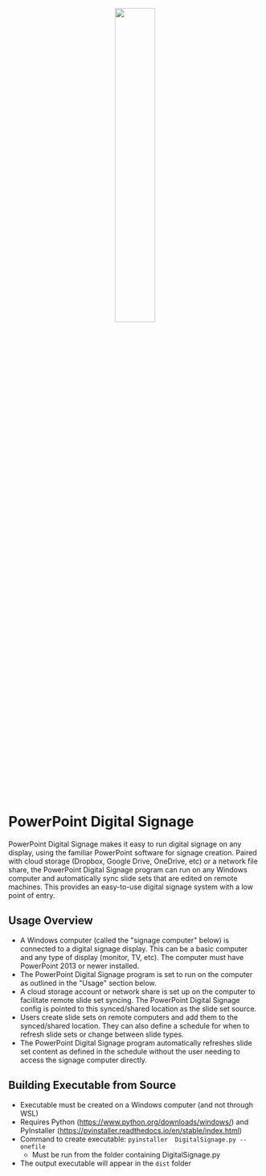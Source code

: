 <p align="center">
<img src="https://zumbro.me/assets/images/PowerPointDigitalSignageLogo.png" width="40%;" style="margin: 0 auto;">
</p>

# PowerPoint Digital Signage

PowerPoint Digital Signage makes it easy to run digital signage on any display, using the familiar PowerPoint software for signage creation. Paired with cloud storage (Dropbox, Google Drive, OneDrive, etc) or a network file share, the PowerPoint Digital Signage program can run on any Windows computer and automatically sync slide sets that are edited on remote machines. This provides an easy-to-use digital signage system with a low point of entry.

## Usage Overview
  - A Windows computer (called the "signage computer" below) is connected to a digital signage display. This can be a basic computer and any type of display (monitor, TV, etc). The computer must have PowerPoint 2013 or newer installed.
  - The PowerPoint Digital Signage program is set to run on the computer as outlined in the "Usage" section below.
  - A cloud storage account or network share is set up on the computer to facilitate remote slide set syncing. The PowerPoint Digital Signage config is pointed to this synced/shared location as the slide set source.
  - Users create slide sets on remote computers and add them to the synced/shared location. They can also define a schedule for when to refresh slide sets or change between slide types.
  - The PowerPoint Digital Signage program automatically refreshes slide set content as defined in the schedule without the user needing to access the signage computer directly.

## Building Executable from Source
- Executable must be created on a Windows computer (and not through WSL)
- Requires Python (https://www.python.org/downloads/windows/) and PyInstaller (https://pyinstaller.readthedocs.io/en/stable/index.html) 
- Command to create executable: ```pyinstaller  DigitalSignage.py --onefile```
  - Must be run from the folder containing DigitalSignage.py
- The output executable will appear in the ```dist``` folder
